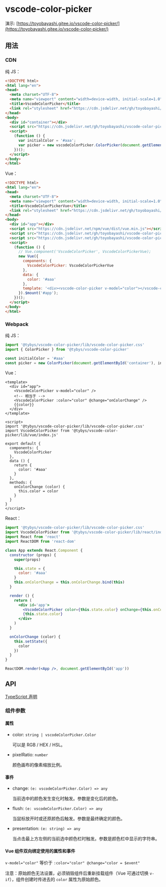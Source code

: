# vscode-color-picker

演示: [https://toyobayashi.gitee.io/vscode-color-picker/](https://toyobayashi.gitee.io/vscode-color-picker/)

## 用法

### CDN

纯 JS：

``` html
<!DOCTYPE html>
<html lang="en">
<head>
  <meta charset="UTF-8">
  <meta name="viewport" content="width=device-width, initial-scale=1.0">
  <title>VscodeColorPicker</title>
  <link rel="stylesheet" href="https://cdn.jsdelivr.net/gh/toyobayashi/vscode-color-picker/lib/vscode-color-picker.css">
</head>
<body>
  <div id="container"></div>
  <script src="https://cdn.jsdelivr.net/gh/toyobayashi/vscode-color-picker/lib/vscode-color-picker.js"></script>
  <script>
    (function () {
      var initialColor = '#aaa';
      var picker = new vscodeColorPicker.ColorPicker(document.getElementById('container'), initialColor);
    })();
  </script>
</body>
</html>
```

Vue：

``` html
<!DOCTYPE html>
<html lang="en">
<head>
  <meta charset="UTF-8">
  <meta name="viewport" content="width=device-width, initial-scale=1.0">
  <title>VscodeColorPickerVue</title>
  <link rel="stylesheet" href="https://cdn.jsdelivr.net/gh/toyobayashi/vscode-color-picker/lib/vscode-color-picker.css">
</head>
<body>
  <div id="app"></div>
  <script src="https://cdn.jsdelivr.net/npm/vue/dist/vue.min.js"></script>
  <script src="https://cdn.jsdelivr.net/gh/toyobayashi/vscode-color-picker/lib/vscode-color-picker.js"></script>
  <script src="https://cdn.jsdelivr.net/gh/toyobayashi/vscode-color-picker/lib/vue/global.js"></script>
  <script>
    (function () {
      // Vue.component('VscodeColorPicker', VscodeColorPickerVue);
      new Vue({
        components: {
          VscodeColorPicker: VscodeColorPickerVue
        },
        data: {
          color: '#aaa'
        },
        template: '<div><vscode-color-picker v-model="color"></vscode-color-picker><p>{{color}}</p></div>'
      }).$mount('#app');
    })();
  </script>
</body>
</html>
```

### Webpack

纯 JS：

``` js
import '@tybys/vscode-color-picker/lib/vscode-color-picker.css'
import { ColorPicker } from '@tybys/vscode-color-picker'

const initialColor = '#aaa'
const picker = new ColorPicker(document.getElementById('container'), initialColor)
```

Vue：

``` vue
<template>
  <div id="app">
    <VscodeColorPicker v-model="color" />
    <!-- 相当于 -->
    <VscodeColorPicker :color="color" @change="onColorChange" />
    {{color}}
  </div>
</template>

<script>
import '@tybys/vscode-color-picker/lib/vscode-color-picker.css'
import VscodeColorPicker from '@tybys/vscode-color-picker/lib/vue/index.js'

export default {
  components: {
    VscodeColorPicker
  },
  data () {
    return {
      color: '#aaa'
    }
  },
  methods: {
    onColorChange (color) {
      this.color = color
    }
  }
}
</script>
```

React：

``` jsx
import '@tybys/vscode-color-picker/lib/vscode-color-picker.css'
import VscodeColorPicker from '@tybys/vscode-color-picker/lib/react/index.js'
import React from 'react'
import ReactDOM from 'react-dom'

class App extends React.Component {
  constructor (props) {
    super(props)

    this.state = {
      color: '#aaa'
    }
    this.onColorChange = this.onColorChange.bind(this)
  }

  render () {
    return (
      <div id='app'>
        <VscodeColorPicker color={this.state.color} onChange={this.onColorChange} />
        {this.state.color}
      </div>
    )
  }

  onColorChange (color) {
    this.setState({
      color
    })
  }
}

ReactDOM.render(<App />, document.getElementById('app'))
```

## API

[TypeScript 声明](./lib/vscode-color-picker.d.ts)

### 组件参数

#### 属性

* color: `string | vscodeColorPicker.Color`

    可以是 RGB / HEX / HSL。

* pixelRatio: `number`

    颜色画布的像素缩放比例。

#### 事件

* change: `(e: vscodeColorPicker.Color) => any`

    当前选中的颜色发生变化时触发。参数是变化后的颜色。

* flush: `(e: vscodeColorPicker.Color) => any`

    当鼠标放开时或还原颜色后触发。参数是最终确定的颜色。

* presentation: `(e: string) => any`

    当点击最上方左侧的当前选中颜色栏时触发。参数是颜色栏中显示的字符串。

#### Vue 组件双向绑定使用的属性和事件

`v-model="color"` 等价于 `:color="color" @change="color = $event"`

注意：原始颜色无法设置，必须销毁组件后重新挂载组件（Vue 可通过切换 `v-if`），组件创建时传进去的 `color` 属性为原始颜色。
